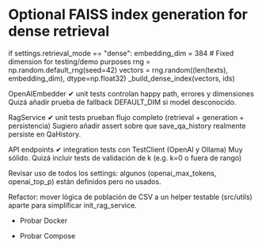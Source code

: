 # Optional FAISS index generation for dense retrieval
if settings.retrieval_mode == "dense":
    embedding_dim = 384  # Fixed dimension for testing/demo purposes
    rng = np.random.default_rng(seed=42)
    vectors = rng.random((len(texts), embedding_dim), dtype=np.float32)
    _build_dense_index(vectors, ids)


OpenAIEmbedder	✔︎ unit tests controlan happy path, errores y dimensiones	Quizá añadir prueba de fallback DEFAULT_DIM si model desconocido.

RagService	    ✔︎ unit tests prueban flujo completo (retrieval + generation + persistencia)	Sugiero añadir assert sobre que save_qa_history realmente persiste en QaHistory.

API endpoints	✔︎ integration tests con TestClient (OpenAI y Ollama)	Muy sólido. Quizá incluir tests de validación de k (e.g. k=0 o fuera de rango)


Revisar uso de todos los settings: algunos (openai_max_tokens, openai_top_p) están definidos pero no usados.

Refactor: mover lógica de población de CSV a un helper testable (src/utils) aparte para simplificar init_rag_service.


- Probar Docker

- Probar Compose